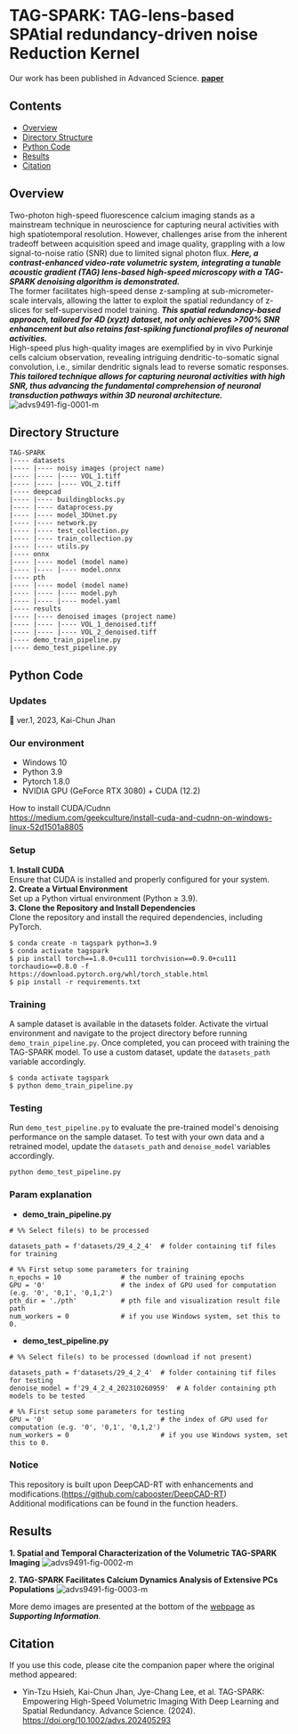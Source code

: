 # TAG-SPARK: TAG-lens-based SPAtial redundancy-driven noise Reduction Kernel 
Our work has been published in Advanced Science. [**paper**](<https://doi.org/10.1002/advs.202405293> "Title")

## Contents
* [Overview](#Overview)
* [Directory Structure](#DirectoryStructure)
* [Python Code](#PythonCode)
* [Results](#Results)
* [Citation](#Citation)

## Overview
Two-photon high-speed fluorescence calcium imaging stands as a mainstream technique in neuroscience for capturing neural activities with high spatiotemporal resolution. However, challenges arise from the inherent tradeoff between acquisition speed and image quality, grappling with a low signal-to-noise ratio (SNR) due to limited signal photon flux. ___Here, a contrast-enhanced video-rate volumetric system, integrating a tunable acoustic gradient (TAG) lens-based high-speed microscopy with a TAG-SPARK denoising algorithm is demonstrated.___  
The former facilitates high-speed dense z-sampling at sub-micrometer-scale intervals, allowing the latter to exploit the spatial redundancy of z-slices for self-supervised model training. ___This spatial redundancy-based approach, tailored for 4D (xyzt) dataset, not only achieves >700% SNR enhancement but also retains fast-spiking functional profiles of neuronal activities.___  
High-speed plus high-quality images are exemplified by in vivo Purkinje cells calcium observation, revealing intriguing dendritic-to-somatic signal convolution, i.e., similar dendritic signals lead to reverse somatic responses. ___This tailored technique allows for capturing neuronal activities with high SNR, thus advancing the fundamental comprehension of neuronal transduction pathways within 3D neuronal architecture.___
![advs9491-fig-0001-m](https://github.com/chenwunci/TAG-SPARK/blob/79347b429a12dc61cae4d32a1eb59e57f9f9108a/figures/advs9491-fig-0001-m.jpg)


## Directory Structure
```
TAG-SPARK
|---- datasets
|---- |---- noisy images (project name)
|---- |---- |---- VOL_1.tiff
|---- |---- |---- VOL_2.tiff
|---- deepcad
|---- |---- buildingblocks.py
|---- |---- dataprocess.py
|---- |---- model_3DUnet.py
|---- |---- network.py
|---- |---- test_collection.py
|---- |---- train_collection.py
|---- |---- utils.py
|---- onnx
|---- |---- model (model name)
|---- |---- |---- model.onnx
|---- pth
|---- |---- model (model name)
|---- |---- |---- model.pyh
|---- |---- |---- model.yaml
|---- results
|---- |---- denoised images (project name)
|---- |---- |---- VOL_1_denoised.tiff
|---- |---- |---- VOL_2_denoised.tiff
|---- demo_train_pipeline.py
|---- demo_test_pipeline.py
```


## Python Code
### Updates
:pushpin: ver.1, 2023, Kai-Chun Jhan

### Our environment 
* Windows 10
* Python 3.9
* Pytorch 1.8.0
* NVIDIA GPU (GeForce RTX 3080) + CUDA (12.2)

How to install CUDA/Cudnn  
https://medium.com/geekculture/install-cuda-and-cudnn-on-windows-linux-52d1501a8805

### Setup
**1. Install CUDA**  
Ensure that CUDA is installed and properly configured for your system.  
**2. Create a Virtual Environment**  
Set up a Python virtual environment (Python ≥ 3.9).  
**3. Clone the Repository and Install Dependencies**  
Clone the repository and install the required dependencies, including PyTorch.
   ```
   $ conda create -n tagspark python=3.9
   $ conda activate tagspark
   $ pip install torch==1.8.0+cu111 torchvision==0.9.0+cu111 torchaudio==0.8.0 -f https://download.pytorch.org/whl/torch_stable.html
   $ pip install -r requirements.txt
   ```

### Training
A sample dataset is available in the datasets folder. Activate the virtual environment and navigate to the project directory before running `demo_train_pipeline.py`. Once completed, you can proceed with training the TAG-SPARK model. To use a custom dataset, update the `datasets_path` variable accordingly.
```
$ conda activate tagspark
$ python demo_train_pipeline.py
```

### Testing
Run `demo_test_pipeline.py` to evaluate the pre-trained model's denoising performance on the sample dataset. To test with your own data and a retrained model, update the `datasets_path` and `denoise_model` variables accordingly.
```
python demo_test_pipeline.py
```

### Param explanation
* **demo_train_pipeline.py**

```python=12
# %% Select file(s) to be processed

datasets_path = f'datasets/29_4_2_4'  # folder containing tif files for training

# %% First setup some parameters for training
n_epochs = 10               # the number of training epochs
GPU = '0'                   # the index of GPU used for computation (e.g. '0', '0,1', '0,1,2')
pth_dir = './pth'           # pth file and visualization result file path
num_workers = 0             # if you use Windows system, set this to 0.
```

* **demo_test_pipeline.py**

```python=12
# %% Select file(s) to be processed (download if not present)

datasets_path = f'datasets/29_4_2_4'  # folder containing tif files for testing
denoise_model = f'29_4_2_4_202310260959'  # A folder containing pth models to be tested

# %% First setup some parameters for testing
GPU = '0'                             # the index of GPU used for computation (e.g. '0', '0,1', '0,1,2')
num_workers = 0                       # if you use Windows system, set this to 0.
```

### Notice
This repository is built upon DeepCAD-RT with enhancements and modifications.(https://github.com/cabooster/DeepCAD-RT)  
Additional modifications can be found in the function headers.

## Results
**1. Spatial and Temporal Characterization of the Volumetric TAG-SPARK Imaging**
![advs9491-fig-0002-m](https://github.com/chenwunci/TAG-SPARK/blob/main/figures/advs9491-fig-0002-m.jpg)

**2. TAG-SPARK Facilitates Calcium Dynamics Analysis of Extensive PCs Populations**
![advs9491-fig-0003-m](https://github.com/chenwunci/TAG-SPARK/blob/main/figures/advs9491-fig-0003-m.jpg)

More demo images are presented at the bottom of the [webpage](<https://doi.org/10.1002/advs.202405293> "Title") as ***Supporting Information***.

## Citation
If you use this code, please cite the companion paper where the original method appeared:

* Yin-Tzu Hsieh, Kai-Chun Jhan, Jye-Chang Lee, et al. TAG-SPARK: Empowering High-Speed Volumetric Imaging With Deep Learning and Spatial Redundancy. Advance Science. (2024). https://doi.org/10.1002/advs.202405293
